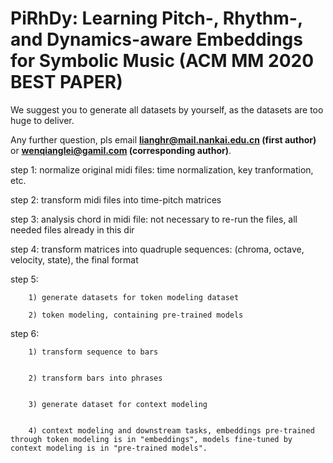 # PiRhDy: Learning Pitch-, Rhythm-, and Dynamics-aware Embeddings for Symbolic Music (ACM MM 2020 BEST PAPER)

We suggest you to generate all datasets by yourself, as the datasets are too huge to deliver. 

Any further question, pls email **lianghr@mail.nankai.edu.cn (first author)** or **wenqianglei@gamil.com (corresponding author)**.

step 1: normalize original midi files: time normalization, key tranformation, etc.


step 2: transform midi files into time-pitch matrices


step 3: analysis chord in midi file: not necessary to re-run the files, all needed files already in this dir


step 4: transform matrices into quadruple sequences: (chroma, octave, velocity, state), the final format


step 5: 


        1) generate datasets for token modeling dataset 
        
        2) token modeling, containing pre-trained models


step 6: 


        1) transform sequence to bars 
        
        
        2) transform bars into phrases
        
        
        3) generate dataset for context modeling 
        
        
        4) context modeling and downstream tasks, embeddings pre-trained through token modeling is in "embeddings", models fine-tuned by context modeling is in "pre-trained models".
        



